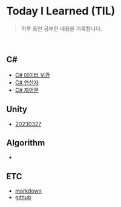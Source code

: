 # Today I Learned (TIL)
> 하루 동안 공부한 내용을 기록합니다.  
<br/>  

## C#  
- [C# 데이터 보관](https://github.com/minpul/TIL/blob/main/C%23/C%23%20%EC%97%B0%EC%82%B0%EC%9E%90.md)
- [C# 연산자](https://github.com/minpul/TIL/blob/main/C%23/C%23%20%EC%97%B0%EC%82%B0%EC%9E%90.md)
- [C# 제어문](https://github.com/minpul/TIL/blob/main/C%23/C%23%20%EC%A0%9C%EC%96%B4%EB%AC%B8.md)
## Unity
- [20230327](https://github.com/minpul/TIL/blob/main/Unity/Unity%2020230327.md)
## Algorithm
-
## ETC
- [markdown](./ETC/markdown.md)
- [github](./ETC/github.md)

